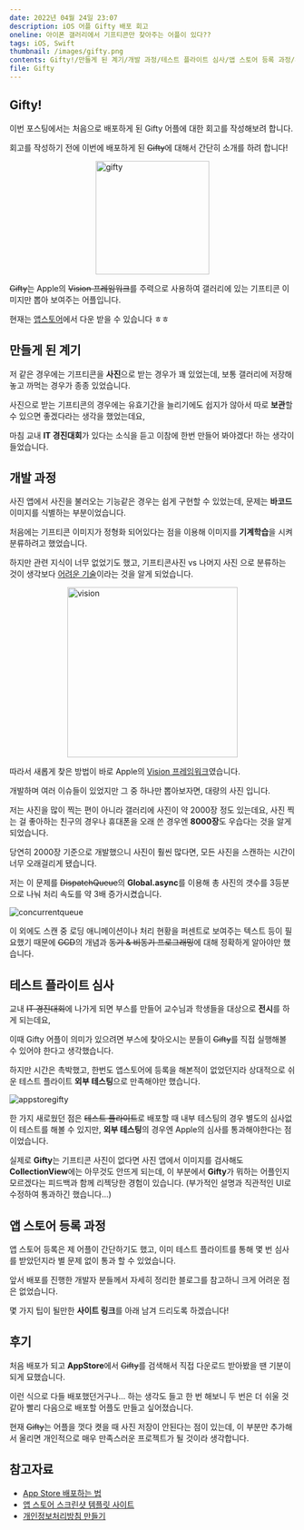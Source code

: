 ```yaml
---
date: 2022년 04월 24일 23:07
description: iOS 어플 Gifty 배포 회고
oneline: 아이폰 갤러리에서 기프티콘만 찾아주는 어플이 있다??
tags: iOS, Swift
thumbnail: /images/gifty.png
contents: Gifty!/만들게 된 계기/개발 과정/테스트 플라이트 심사/앱 스토어 등록 과정/후기
file: Gifty
---
```


## Gifty!

이번 포스팅에서는 처음으로 배포하게 된 Gifty 어플에 대한 회고를 작성해보려 합니다.

회고를 작성하기 전에 이번에 배포하게 된 ~~Gifty~~에 대해서 간단히 소개를 하려 합니다!

<img alt="gifty" src="/images/gifty.png" style="display: block; margin: auto; width: 200px;"/>

~~Gifty~~는 Apple의 ~~Vision 프레임워크~~를 주력으로 사용하여 갤러리에 있는 기프티콘 이미지만 뽑아 보여주는 어플입니다.

현재는 [앱스토어](https://apps.apple.com/kr/app/gifty/id1592949834)에서 다운 받을 수 있습니다 ㅎㅎ

## 만들게 된 계기

저 같은 경우에는 기프티콘을 **사진**으로 받는 경우가 꽤 있었는데, 보통 갤러리에 저장해놓고 까먹는 경우가 종종 있었습니다.

사진으로 받는 기프티콘의 경우에는 유효기간을 늘리기에도 쉽지가 않아서 따로 **보관**할 수 있으면 좋겠다라는 생각을 했었는데요,

마침 교내 **IT 경진대회**가 있다는 소식을 듣고 이참에 한번 만들어 봐야겠다! 하는 생각이 들었습니다.

## 개발 과정

사진 앱에서 사진을 불러오는 기능같은 경우는 쉽게 구현할 수 있었는데, 문제는 **바코드** 이미지를 식별하는 부분이었습니다.

처음에는 기프티콘 이미지가 정형화 되어있다는 점을 이용해 이미지를 **기계학습**을 시켜 분류하려고 했었습니다.

하지만 관련 지식이 너무 없었기도 했고, 기프티콘사진 vs 나머지 사진 으로 분류하는 것이 생각보다 [어려운 기술](https://en.wikipedia.org/wiki/One-class_classification)이라는 것을 알게 되었습니다.

<img alt="vision" src="/images/vision.png" style="display: block; margin: auto; width: 300px;"/>

따라서 새롭게 찾은 방법이 바로 Apple의 [Vision 프레임워크](https://developer.apple.com/kr/machine-learning/api/)였습니다.

개발하며 여러 이슈들이 있었지만 그 중 하나만 뽑아보자면, 대량의 사진 입니다.

저는 사진을 많이 찍는 편이 아니라 갤러리에 사진이 약 2000장 정도 있는데요, 사진 찍는 걸 좋아하는 친구의 경우나 휴대폰을 오래 쓴 경우엔 **8000장**도 우습다는 것을 알게 되었습니다.

당연히 2000장 기준으로 개발했으니 사진이 훨씬 많다면, 모든 사진을 스캔하는 시간이 너무 오래걸리게 됐습니다.

저는 이 문제를 ~~DispatchQueue~~의 **Global.async**를 이용해 총 사진의 갯수를 3등분으로 나눠 처리 속도를 약 3배 증가시켰습니다.

<img alt="concurrentqueue" src="/images/concurrentqueue.png"/>

이 외에도 스캔 중 로딩 애니메이션이나 처리 현황을 퍼센트로 보여주는 텍스트 등이 필요했기 때문에 ~~GCD~~의 개념과 ~~동기 & 비동기 프로그래밍~~에 대해 정확하게 알아야만 했습니다.

## 테스트 플라이트 심사

교내 ~~IT 경진대회~~에 나가게 되면 부스를 만들어 교수님과 학생들을 대상으로 **전시**를 하게 되는데요,

이때 Gifty 어플이 의미가 있으려면 부스에 찾아오시는 분들이 ~~Gifty~~를 직접 실행해볼 수 있어야 한다고 생각했습니다.

하지만 시간은 촉박했고, 한번도 앱스토어에 등록을 해본적이 없었던지라 상대적으로 쉬운 테스트 플라이트 **외부 테스팅**으로 만족해야만 했습니다.

<img alt="appstoregifty" src="/images/appstoregifty.png"/>
 
한 가지 새로웠던 점은 ~~테스트 플라이트~~로 배포할 때 내부 테스팅의 경우 별도의 심사없이 테스트를 해볼 수 있지만, **외부 테스팅**의 경우엔 Apple의 심사를 통과해야한다는 점이었습니다.

실제로 **Gifty**는 기프티콘 사진이 없다면 사진 앱에서 이미지를 검사해도 **CollectionView**에는 아무것도 안뜨게 되는데, 이 부분에서 **Gifty**가 뭐하는 어플인지 모르겠다는 피드백과 함께 리젝당한 경험이 있습니다. (부가적인 설명과 직관적인 UI로 수정하여 통과하긴 했습니다...)

## 앱 스토어 등록 과정

앱 스토어 등록은 제 어플이 간단하기도 했고, 이미 테스트 플라이트를 통해 몇 번 심사를 받았던지라 별 문제 없이 통과 할 수 있었습니다.

앞서 배포를 진행한 개발자 분들께서 자세히 정리한 블로그를 참고하니 크게 어려운 점은 없었습니다.

몇 가지 팁이 될만한 **사이트 링크**를 아래 남겨 드리도록 하겠습니다! 

## 후기

처음 배포가 되고 **AppStore**에서 ~~Gifty~~를 검색해서 직접 다운로드 받아봤을 땐 기분이 되게 묘했습니다.

이런 식으로 다들 배포했던거구나... 하는 생각도 들고 한 번 해보니 두 번은 더 쉬울 것 같아 빨리 다음으로 배포할 어플도 만들고 싶어졌습니다.

현재 ~~Gifty~~는 어플을 껏다 켯을 때 사진 저장이 안된다는 점이 있는데, 이 부분만 추가해서 올리면 개인적으로 매우 만족스러운 프로젝트가 될 것이라 생각합니다.

## 참고자료
<ul>
<li>
    <a href="https://velog.io/@minji0801/%EC%95%B1%EC%8A%A4%ED%86%A0%EC%96%B4%EC%97%90-%EC%95%B1-%EB%93%B1%EB%A1%9D%ED%95%98%EB%8A%94-%EB%B0%A9%EB%B2%95%EC%9D%84-%EB%AA%A8%EB%A5%B4%EA%B2%A0%EB%8B%A4">App Store 배포하는 법</a>
</li>
<li>
    <a href="https://app-mockup.com/">앱 스토어 스크린샷 템플릿 사이트</a>
</li>
<li>
    <a href="https://blog.naver.com/PostView.nhn?isHttpsRedirect=true&blogId=taerg89&logNo=221597544190">개인정보처리방침 만들기</a>
</li>
</ul>
